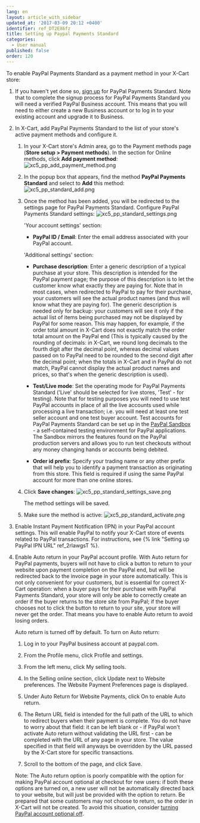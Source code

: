 ```yaml
---
lang: en
layout: article_with_sidebar
updated_at: '2017-03-09 20:12 +0400'
identifier: ref_DT2EX6fz
title: Setting up Paypal Payments Standard
categories:
  - User manual
published: false
order: 120
---
```


To enable PayPal Payments Standard as a payment method in your X-Cart store:

1.  If you haven't yet done so, [sign up](https://www.paypal.com/webapps/mpp/referral/paypal-payments-standard?partner_id=XCART5_Cart "Sign up for PayPal Payments Standard") for PayPal Payments Standard. Note that to complete the signup process for PayPal Payments Standard you will need a verified PayPal Business account. This means that you will need to either create a new Business account or to log in to your existing account and upgrade it to Business.

2.  In X-Cart, add PayPal Payments Standard to the list of your store's active payment methods and configure it.

    1.  In your X-Cart store's Admin area, go to the Payment methods page (**Store setup > Payment methods**). In the section for Online methods, click **Add payment method**:
    ![xc5_pp_add_payment_method.png]({{site.baseurl}}/attachments/ref_DT2EX6fz/xc5_pp_add_payment_method.png)

    2.  In the popup box that appears, find the method **PayPal Payments Standard** and select to **Add** this method:
![xc5_pp_standard_add.png]({{site.baseurl}}/attachments/ref_DT2EX6fz/xc5_pp_standard_add.png)
    
    3.  Once the method has been added, you will be redirected to the settings page for PayPal Payments Standard. Сonfigure PayPal Payments Standard settings:
![xc5_pp_standard_settings.png]({{site.baseurl}}/attachments/ref_DT2EX6fz/xc5_pp_standard_settings.png)

        'Your account settings' section:

         *   **PayPal ID / Email**: Enter the email address associated with your PayPal account.

        'Additional settings' section:

         *   **Purchase description**: Enter a generic description of a typical purchase at your store. This description is intended for the PayPal payment page; the purpose of this description is to let the customer know what exactly they are paying for. Note that in most cases, when redirected to PayPal to pay for their purchase, your customers will see the actual product names (and thus will know what they are paying for). The generic description is needed only for backup: your customers will see it only if the actual list of items being purchased may not be displayed by PayPal for some reason. This may happen, for example, if the order total amount in X-Cart does not exactly match the order total amount on the PayPal end (This is typically caused by the rounding of decimals: in X-Cart, we round long decimals to the fourth digit after the decimal point, whereas decimal values passed on to PayPal need to be rounded to the second digit after the decimal point; when the totals in X-Cart and in PayPal do not match, PayPal cannot display the actual product names and prices, so that's when the generic description is used).

         *   **Test/Live mode**: Set the operating mode for PayPal Payments Standard ('Live' should be selected for live stores, 'Test' - for testing). Note that for testing purposes you will need to use test PayPal accounts in place of all the live accounts used while processing a live transaction; i.e. you will need at least one test seller account and one test buyer account. Test accounts for PayPal Payments Standard can be set up in the [PayPal Sandbox](https://developer.paypal.com/docs/classic/lifecycle/ug_sandbox/ "Setting up Paypal Payments Standard") - a self-contained testing environment for PayPal applications. The Sandbox mirrors the features found on the PayPal production servers and allows you to run test checkouts without any money changing hands or accounts being debited.

         *   **Order id prefix**: Specify your trading name or any other prefix that will help you to identify a payment transaction as originating from this store. This field is required if using the same PayPal account for more than one online stores.

    4.   Click **Save changes**:
         ![xc5_pp_standard_settings_save.png]({{site.baseurl}}/attachments/ref_DT2EX6fz/xc5_pp_standard_settings_save.png)

         The method settings will be saved.
         
    5.   Make sure the method is active:
         ![xc5_pp_standard_activate.png]({{site.baseurl}}/attachments/ref_DT2EX6fz/xc5_pp_standard_activate.png)

4.  Enable Instant Payment Notification (IPN) in your PayPal account settings. This will enable PayPal to notify your X-Сart store of events related to PayPal transactions. For instructions, see {% link "Setting up PayPal IPN URL" ref_2rlawgsT %}.

5.  Enable Auto return in your PayPal account profile. With Auto return for PayPal payments, buyers will not have to click a button to return to your website upon payment completion on the PayPal end, but will be redirected back to the invoice page in your store automatically. This is not only convenient for your customers, but is essential for correct X-Cart operation: when a buyer pays for their purchase with PayPal Payments Standard, your store will only be able to correctly create an order if the buyer returns to the store site from PayPal; if the buyer chooses not to click the button to return to your site, your store will never get the order. That means you have to enable Auto return to avoid losing orders.
    
    Auto return is turned off by default. To turn on Auto return:

    1.  Log in to your PayPal business account at paypal.com.

    2. From the Profile menu, click Profile and settings.

    3.  From the left menu, click My selling tools.

    4.  In the Selling online section, click Update next to Website preferences. The Website Payment Preferences page is displayed.

    5.  Under Auto Return for Website Payments, click On to enable Auto return.
    
    6.  The Return URL field is intended for the full path of the URL to which to redirect buyers when their payment is complete. You do not have to worry about that field: it can be left blank or - if PayPal won't activate Auto return without validating the URL first - can be completed with the URL of any page in your store. The value specified in that field will anyways be overridden by the URL passed by the X-Cart store for specific transactions.
    
    7.  Scroll to the bottom of the page, and click Save.
   
    Note: The Auto return option is poorly compatible with the option for making PayPal account optional at checkout for new users: if both these options are turned on, a new user will not be automatically directed back to your website, but will just be provided with the option to return. Be prepared that some customers may not choose to return, so the order in X-Cart will not be created. To avoid this situation, consider [turning PayPal account optional off](https://developer.paypal.com/docs/classic/admin/checkout-settings/#making-paypal-account-optional-at-checkout "turning PayPal account optional off").